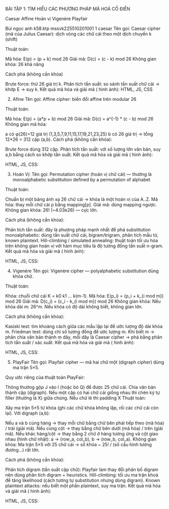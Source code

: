 BÀI TẬP 1: TÌM HIỂU CÁC PHƯƠNG PHÁP MÃ HOÁ CỔ ĐIỂN

Caesar
Affine
Hoán vị
Vigenère
Playfair

Bùi ngọc anh k58.ktp
mssvk225510201001
1 caesar
Tên gọi: Caesar cipher (mã của Julius Caesar): dịch vòng các chữ cái theo một dịch chuyển k (shift)

Thuật toán:

Mã hóa: E(p) = (p + k) mod 26
Giải mã: D(c) = (c - k) mod 26
Không gian khóa: 26 khả năng

Cách phá (không cần khóa)

Brute force: thử 26 giá trị k.
Phân tích tần suất: so sánh tần suất chữ cái -> khớp E -> suy k.
Kết quả mã hóa và giải mã ( hình ảnh):
HTML, JS, CSS

2. Afine
Tên gọi: Affine cipher: biến đổi affine trên modular 26

Thuật toán:

Mã hóa: E(p) = (a*p + b) mod 26
Giải mã: D(c) = a^{-1} * (c - b) mod 26
Không gian mã hóa:

a có φ(26)=12 giá trị (1,3,5,7,9,11,15,17,19,21,23,25)
b có 26 giá trị → tổng 12*26 = 312 cặp (a,b).
Cách phá (không cần khóa):

Brute force dùng 312 cặp.
Phân tích tần suất: với số lượng lớn văn bản, suy a,b bằng cách so khớp tần suất.
Kết quả mã hóa và giải mã ( hình ảnh):

HTML, JS, CSS:

3. Hoán Vị:
Tên gọi: Permutation cipher (hoán vị chữ cái) — thường là monoalphabetic substitution defined by a permutation of alphabet

Thuật toán:

Chuẩn bị một bảng ánh xạ 26 chữ cái → khóa là một hoán vị của A..Z.
Mã hóa: thay mỗi chữ cái p bằng mapping[p].
Giải mã: dùng mapping ngược.
Không gian khóa: 26! (~4.03e26) — cực lớn.

Cách phá (không cần khóa):

Phân tích tần suất: đây là phương pháp mạnh nhất để phá substitution monoalphabetic: dùng tần suất chữ cái, bigram/trigram, phân tích mẫu từ, known plaintext.
Hill-climbing / simulated annealing: thuật toán tối ưu hóa trên không gian hoán vị với hàm mục tiêu là độ tương đồng tần suất n-gram.
Kết quả mã hóa và giải mã ( hình ảnh):

HTML, JS, CSS:

4. Vigenère
Tên gọi: Vigenère cipher — polyalphabetic substitution dùng khóa chữ.

Thuật toán:

Khóa: chuỗi chữ cái K = k0 k1 ... k(m-1).
Mã hóa: E(p_i) = (p_i + k_{i mod m}) mod 26
Giải mã: D(c_i) = (c_i - k_{i mod m}) mod 26
Không gian khóa: Nếu khóa dài m: 26^m. Nếu khóa có độ dài không biết, không gian lớn.

Cách phá (không cần khóa):

Kasiski test: tìm khoảng cách giữa các mẫu lặp lại để ước lượng độ dài khóa m.
Friedman test: dùng chỉ số tương đồng để ước lượng m.
Khi biết m → phân chia văn bản thành m dãy, mỗi dãy là Caesar cipher → phá bằng phân tích tần suất / xác suất.
Kết quả mã hóa và giải mã ( hình ảnh):

HTML, JS, CSS:

5. PlayFair
Tên gọi: Playfair cipher — mã hai chữ một (digraph cipher) dùng ma trận 5×5.

Quy ước riêng của thuật toán PlayFair:

Thông thường gộp J vào I (hoặc bỏ Q) để được 25 chữ cái.
Chia văn bản thành cặp (digraph). Nếu một cặp có hai chữ cái giống nhau thì chèn ký tự filler (thường là X) giữa chúng. Nếu chữ lẻ thì padding X
Thuật toán:

Xây ma trận 5×5 từ khóa (ghi các chữ khóa không lặp, rồi các chữ cái còn lại).
Với digraph (a,b):

Nếu a và b cùng hàng → thay mỗi chữ bằng chữ bên phải tiếp theo (mã hóa) / trái (giải mã).
Nếu cùng cột → thay bằng chữ bên dưới (mã hóa) / trên (giải mã).
Nếu khác hàng/cột → thay bằng 2 chữ ở hàng tương ứng và cột giao nhau (hình chữ nhật): a -> (row_a, col_b), b -> (row_b, col_a).
Không gian khóa: Ma trận 5×5 với 25 chữ cái → số khóa ~ 25! / (số cấu hình tương đương...) rất lớn.

Cách phá (không cần khóa):

Phân tích digram (tần suất cặp chữ): Playfair làm thay đổi phân bố digram nên dùng phân tích digram + heuristics.
Hill-climbing: tối ưu ma trận khoá để tăng likelihood (cách tương tự substitution nhưng dùng digram).
Known plaintext attacks: nếu biết một phần plaintext, suy ma trận.
Kết quả mã hóa và giải mã ( hình ảnh):

HTML, JS, CSS:
